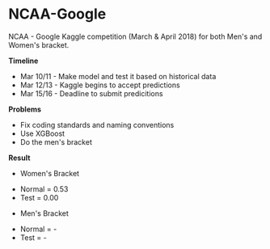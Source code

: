 # NCAA-Google

NCAA - Google Kaggle competition (March &amp; April 2018) for both Men's and Women's bracket.

**Timeline**
- Mar 10/11 - Make model and test it based on historical data
- Mar 12/13 - Kaggle begins to accept predictions
- Mar 15/16 - Deadline to submit predicitions

**Problems**
- Fix coding standards and naming conventions
- Use XGBoost
- Do the men's bracket

**Result**
- Women's Bracket
* Normal = 0.53
* Test = 0.00

- Men's Bracket
* Normal = -
* Test = -
